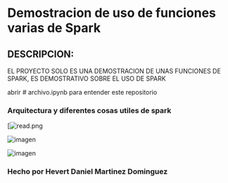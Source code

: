 # Demostracion de uso de funciones varias de Spark

## DESCRIPCION:

EL PROYECTO SOLO ES UNA DEMOSTRACION DE UNAS FUNCIONES DE SPARK, ES DEMOSTRATIVO SOBRE EL USO DE SPARK

abrir  # archivo.ipynb para entender este repositorio


### Arquitectura y diferentes cosas utiles de spark

[![read.png](https://www.diegocalvo.es/wp-content/uploads/2018/06/arquitectura-spark.png)


![imagen](https://github.com/user-attachments/assets/b0e859a3-ae86-4556-83ab-d5c672a6cf81)

![imagen](https://github.com/user-attachments/assets/c0a551ad-8c83-487c-88d7-2fc46fa14a53)


### Hecho por Hevert Daniel Martinez Dominguez
